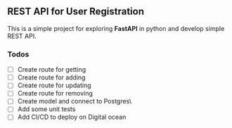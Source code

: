 ## REST API for User Registration
This is a simple project for exploring **FastAPI** in python and develop simple REST API.
### Todos
- [ ] Create route for getting 
- [ ] Create route for adding 
- [ ] Create route for updating
- [ ] Create route for removing
- [ ] Create model and connect to Postgres\
- [ ] Add some unit tests
- [ ] Add CI/CD to deploy on Digital ocean
